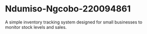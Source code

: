 # Ndumiso-Ngcobo-220094861
A simple inventory tracking system designed for small businesses to monitor stock levels and sales.
